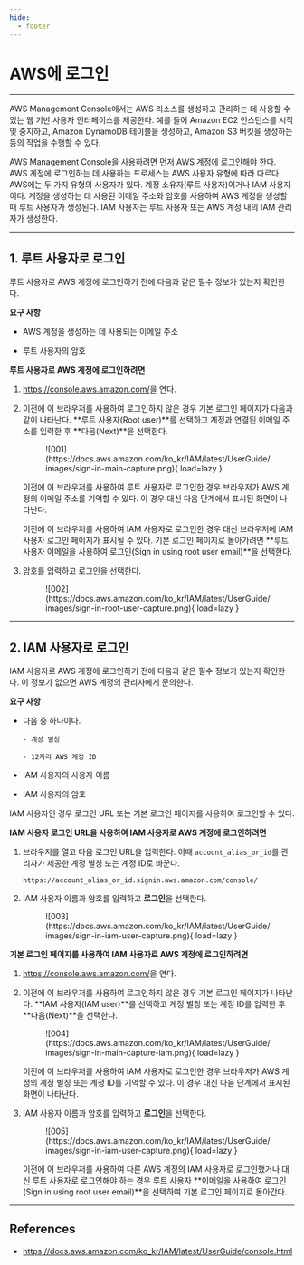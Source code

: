 ```yaml
---
hide:
  - footer
---
```


# AWS에 로그인

---

AWS Management Console에서는 AWS 리소스를 생성하고 관리하는 데 사용할 수 있는 웹 기반 사용자 인터페이스를 제공한다. 예를 들어 Amazon EC2 인스턴스를 시작 및 중지하고, Amazon DynamoDB 테이블을 생성하고, Amazon S3 버킷을 생성하는 등의 작업을 수행할 수 있다.

AWS Management Console을 사용하려면 먼저 AWS 계정에 로그인해야 한다. AWS 계정에 로그인하는 데 사용하는 프로세스는 AWS 사용자 유형에 따라 다르다. AWS에는 두 가지 유형의 사용자가 있다. 계정 소유자(루트 사용자)이거나 IAM 사용자이다. 계정을 생성하는 데 사용된 이메일 주소와 암호를 사용하여 AWS 계정을 생성할 때 루트 사용자가 생성된다. IAM 사용자는 루트 사용자 또는 AWS 계정 내의 IAM 관리자가 생성한다.

---

## 1. 루트 사용자로 로그인

루트 사용자로 AWS 계정에 로그인하기 전에 다음과 같은 필수 정보가 있는지 확인한다.

**요구 사항**

- AWS 계정을 생성하는 데 사용되는 이메일 주소

- 루트 사용자의 암호

**루트 사용자로 AWS 계정에 로그인하려면**

1. <https://console.aws.amazon.com/>을 연다.

2. 이전에 이 브라우저를 사용하여 로그인하지 않은 경우 기본 로그인 페이지가 다음과 같이 나타난다. **루트 사용자(Root user)**를 선택하고 계정과 연결된 이메일 주소를 입력한 후 **다음(Next)**을 선택한다.

    <figure markdown>
      ![001](https://docs.aws.amazon.com/ko_kr/IAM/latest/UserGuide/images/sign-in-main-capture.png){ load=lazy }
    </figure>

    이전에 이 브라우저를 사용하여 루트 사용자로 로그인한 경우 브라우저가 AWS 계정의 이메일 주소를 기억할 수 있다. 이 경우 대신 다음 단계에서 표시된 화면이 나타난다.

    이전에 이 브라우저를 사용하여 IAM 사용자로 로그인한 경우 대신 브라우저에 IAM 사용자 로그인 페이지가 표시될 수 있다. 기본 로그인 페이지로 돌아가려면 **루트 사용자 이메일을 사용하여 로그인(Sign in using root user email)**을 선택한다.

3. 암호를 입력하고 로그인을 선택한다.

    <figure markdown>
      ![002](https://docs.aws.amazon.com/ko_kr/IAM/latest/UserGuide/images/sign-in-root-user-capture.png){ load=lazy }
    </figure>

---

## 2. IAM 사용자로 로그인

IAM 사용자로 AWS 계정에 로그인하기 전에 다음과 같은 필수 정보가 있는지 확인한다. 이 정보가 없으면 AWS 계정의 관리자에게 문의한다.

**요구 사항**

- 다음 중 하나이다.

      - 계정 별칭

      - 12자리 AWS 계정 ID

- IAM 사용자의 사용자 이름

- IAM 사용자의 암호

IAM 사용자인 경우 로그인 URL 또는 기본 로그인 페이지를 사용하여 로그인할 수 있다.

**IAM 사용자 로그인 URL을 사용하여 IAM 사용자로 AWS 계정에 로그인하려면**

1. 브라우저를 열고 다음 로그인 URL을 입력한다. 이때 `account_alias_or_id`를 관리자가 제공한 계정 별칭 또는 계정 ID로 바꾼다.

    ```
    https://account_alias_or_id.signin.aws.amazon.com/console/
    ```

2. IAM 사용자 이름과 암호를 입력하고 **로그인**을 선택한다.

    <figure markdown>
      ![003](https://docs.aws.amazon.com/ko_kr/IAM/latest/UserGuide/images/sign-in-iam-user-capture.png){ load=lazy }
    </figure>

**기본 로그인 페이지를 사용하여 IAM 사용자로 AWS 계정에 로그인하려면**

1. <https://console.aws.amazon.com/>을 연다.

2. 이전에 이 브라우저를 사용하여 로그인하지 않은 경우 기본 로그인 페이지가 나타난다. **IAM 사용자(IAM user)**를 선택하고 계정 별칭 또는 계정 ID를 입력한 후 **다음(Next)**을 선택한다.

    <figure markdown>
      ![004](https://docs.aws.amazon.com/ko_kr/IAM/latest/UserGuide/images/sign-in-main-capture-iam.png){ load=lazy }
    </figure>

    이전에 이 브라우저를 사용하여 IAM 사용자로 로그인한 경우 브라우저가 AWS 계정의 계정 별칭 또는 계정 ID를 기억할 수 있다. 이 경우 대신 다음 단계에서 표시된 화면이 나타난다.

3. IAM 사용자 이름과 암호를 입력하고 **로그인**을 선택한다.

    <figure markdown>
      ![005](https://docs.aws.amazon.com/ko_kr/IAM/latest/UserGuide/images/sign-in-iam-user-capture.png){ load=lazy }
    </figure>

    이전에 이 브라우저를 사용하여 다른 AWS 계정의 IAM 사용자로 로그인했거나 대신 루트 사용자로 로그인해야 하는 경우 루트 사용자 **이메일을 사용하여 로그인(Sign in using root user email)**을 선택하여 기본 로그인 페이지로 돌아간다.

---

## References

- <https://docs.aws.amazon.com/ko_kr/IAM/latest/UserGuide/console.html>

